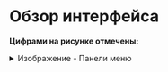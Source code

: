 # Обзор интерфейса

**Цифрами на рисунке отмечены:**

<details>

<summary>Изображение - Панели меню</summary>

![](../../.gitbook/assets1/SuggestIdea-Form.PNG)

</details>



